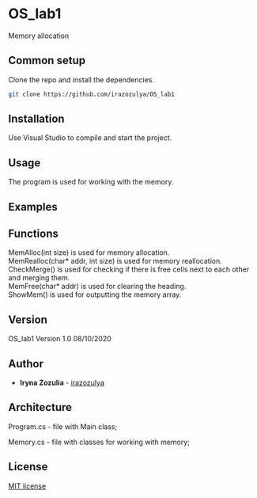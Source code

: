 # OS_lab1

 Memory allocation

 ## Common setup

 Clone the repo and install the dependencies.

 ```bash
 git clone https://github.com/irazozulya/OS_lab1
 ```

 ## Installation

 Use Visual Studio to compile and start the project.
 

 ## Usage

 The program is used for working with the memory.
 
 
 ## Examples
 
 


 ## Functions
 
 MemAlloc(int size) is used for memory allocation.<br />
 MemRealloc(char* addr, int size) is used for memory reallocation.<br />
 CheckMerge() is used for checking if there is free cells next to each other and merging them.<br />
 MemFree(char* addr) is used for clearing the heading.<br />
 ShowMem() is used for outputting the memory array.<br />


 ## Version

 OS_lab1 Version 1.0 08/10/2020
 

 ## Author

 - **Iryna Zozulia** - [irazozulya](https://github.com/irazozulya)


 ## Architecture

 Program.cs - file with Main class;

 Memory.cs - file with classes for working with memory;
 

 ## License

 [MIT license](https://choosealicense.com/licenses/mit/)

